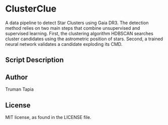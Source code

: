 # ClusterClue
A data pipeline to detect Star Clusters using Gaia DR3. The detection method relies on two main steps that combine unsupervised and supervised learning. First, the clustering algorithm HDBSCAN searches cluster candidates using the astrometric position of stars. Second, a trained neural network validates a candidate exploding its CMD.  

## Script Description

## Author
Truman Tapia

## License
MIT license, as found in the LICENSE file. 
